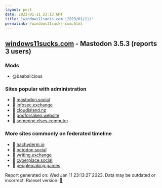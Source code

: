```yaml
---
layout: post
date: 2023-01-11 23:13 GMT
title: "windows11sucks.com (2023/01/11)"
permalink: /windows11sucks-com.html
---
```



## [windows11sucks.com](https://windows11sucks.com) - Mastodon 3.5.3 (reports 3 users)

### Mods
 * @baabalicious

### Sites popular with administration

* 🐘 [mastodon.social](/mastodon-social.html)
* 🐘 [infosec.exchange](/infosec-exchange.html)
* 🐘 [cloudisland.nz](/cloudisland-nz.html)
* 🐘 [godforsaken.website](/godforsaken-website.html)
* 🐘 [someone.elses.computer](/someone-elses-computer.html)

### More sites commonly on federated timeline

* 🐘 [hachyderm.io](/hachyderm-io.html)
* 🐘 [octodon.social](/octodon-social.html)
* 🐘 [writing.exchange](/writing-exchange.html)
* 🐘 [cyberplace.social](/cyberplace-social.html)
* 🐘 [peoplemaking.games](/peoplemaking-games.html)

Report generated on: Wed Jan 11 23:13:27 2023. Data may be outdated or incorrect.
Ruleset version: [🧁](/version-cupcake)
